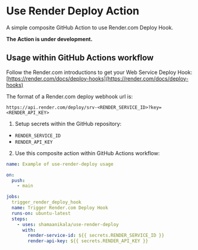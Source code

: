 # Use Render Deploy Action

A simple composite GitHub Action to use Render.com Deploy Hook.

**The Action is under development.**

## Usage within GitHub Actions workflow

Follow the Render.com introductions to get your Web Service Deploy Hook:
[https://render.com/docs/deploy-hooks](https://render.com/docs/deploy-hooks)

The format of a Render.com deploy webhook url is:

`https://api.render.com/deploy/srv-<RENDER_SERVICE_ID>?key=<RENDER_API_KEY>`

1. Setup secrets within the GitHub repository:

- `RENDER_SERVICE_ID`
- `RENDER_API_KEY`

2. Use this composite action within GitHub Actions workflow:

```yml
name: Example of use-render-deploy usage

on:
  push:
    - main

jobs:
  trigger_render_deploy_hook
  name: Trigger Render.com Deploy Hook
  runs-on: ubuntu-latest
  steps:
    - uses: shamaanikala/use-render-deploy
      with:
        render-service-id: ${{ secrets.RENDER_SERVICE_ID }}
        render-api-key: ${{ secrets.RENDER_API_KEY }}
```
